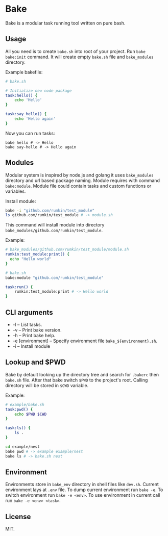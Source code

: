 # Bake

Bake is a modular task running tool written on pure bash.

## Usage

All you need is to create `bake.sh` into root of your project. Run `bake bake:init`
command. It will create empty `bake.sh` file and `bake_modules` directory.

Example bakefile:

```bash
# bake.sh

# Initialize new node package
task:hello() {
    echo 'Hello'
}

task:say_hello() {
    echo 'Hello again'
}
```

Now you can run tasks:

```shell
bake hello # -> Hello
bake say-hello # -> Hello again
```

## Modules

Modular system is inspired by node.js and golang it uses `bake_modules` directory
and url based package naming. Module requires with command `bake:module`.
Module file could contain tasks and custom functions or variables.

Install module:
```bash
bake -i "github.com/rumkin/test_module"
ls github.com/rumkin/test_module # -> module.sh
```

This command will install module into directory
`bake_modules/github.com/rumkin/test_module`.

Example:
```bash
# bake_modules/github.com/rumkin/test_module/module.sh
rumkin:test_module:print() {
  echo "Hello world"
}

# bake.sh
bake:module "github.com/rumkin/test_module"

task:run() {
    rumkin:test_module:print # -> Hello world
}
```

## CLI arguments

* -l – List tasks.
* -v – Print bake version.
* -h – Print bake help.
* -e [environment] – Specify environment file `bake_${environment}.sh`.
* -i <module> – Install module

## Lookup and $PWD

Bake by default looking up the directory tree and search for `.bakerc` then `bake.sh`
file. After that bake switch `$PWD` to the project's root. Calling directory will be stored in `$CWD` variable.

Example:

```bash
# example/bake.sh
task:pwd() {
    echo $PWD $CWD
}

task:ls() {
    ls .
}
```

```bash
cd example/nest
bake pwd # -> example example/nest
bake ls # -> bake.sh nest
```

## Environment

Environments store in `bake_env` directory in shell files like `dev.sh`. Current
environment lays at `.env` file. To dump current environment run `bake -e`. To
switch environment run `bake -e <env>`. To use environment in current
call run `bake -e <env> <task>`.

## License

MIT.
